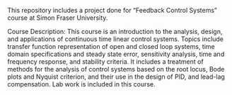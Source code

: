 This repository includes a project done for “Feedback Control Systems” course at Simon Fraser University.


Course Description: This course is an introduction to the analysis, design, and applications of continuous time linear control systems. Topics include transfer function representation of open and closed loop systems, time domain specifications and steady state error, sensitivity analysis, time and frequency response, and stability criteria. It includes a treatment of methods for the analysis of control systems based on the root locus, Bode plots and Nyquist criterion, and their use in the design of PID, and lead-lag compensation. Lab work is included in this course.

